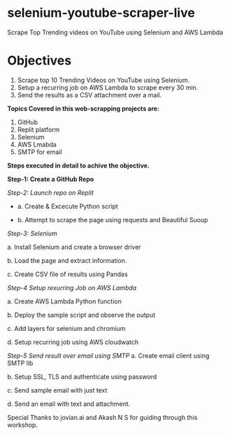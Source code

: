 # selenium-youtube-scraper-live
Scrape Top Trending videos on YouTube using Selenium and AWS Lambda 

# Objectives

1.  Scrape top 10 Trending Videos on YouTube using Selenium.
2.  Setup a recurring job on AWS Lambda to scrape every 30 min.
3.  Send the results as a CSV attachment over a mail.

**Topics Covered in this web-scrapping projects are:**
1. GitHub 
2. Replit platform 
3. Selenium
4. AWS Lmabda
5. SMTP for email 

**Steps executed in detail to achive the objective.**

**Step-1: Create a GitHub Repo**

*Step-2: Launch repo on Replit*

  - a. Create & Excecute Python script 
  
  - b. Attempt to scrape the page using requests and Beautiful Suoup
  
*Step-3: Selenium*

  a. Install Selenium and create a browser driver
  
  b. Load the page and extract information.
  
  c. Create CSV file of results using Pandas
  
*Step-4 Setup rexurring Job on AWS Lambda*

  a. Create AWS Lambda Python function
  
  b. Deploy the sample script and observe the output
  
  c. Add layers for selenium and chromium
  
  d. Setup recurring job using AWS cloudwatch
  
*Step-5 Send result over email using SMTP*
  a. Create email client using SMTP lib
  
  b. Setup SSL, TLS and authenticate using password
  
  c. Send sample email with just text
  
  d. Send an email with text and attachment.
  
  
Special Thanks to jovian.ai and Akash N S for guiding through this workshop.

